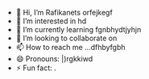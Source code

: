 - 👋 Hi, I’m Rafikanets orfejkegf
- 👀 I’m interested in hd
- 🌱 I’m currently learning fgnbhydtjyhjn
- 💞️ I’m looking to collaborate on 
- 📫 How to reach me ...dfhbyfgbh
- 😄 Pronouns: |)rgkkiwd
- ⚡ Fun fact: .
<!---
Rafikanets/Rafikanets is a ✨ special ✨ repository because its `README.md` (this file) appears on your GitHub profile.
You can click the Preview link to take a look at your changes
